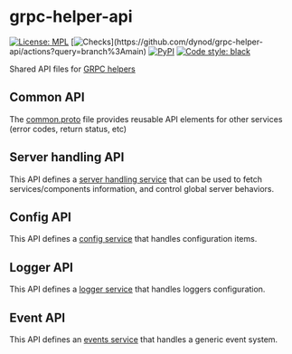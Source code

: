# grpc-helper-api

<!-- NMK-BADGES-BEGIN -->
[![License: MPL](https://img.shields.io/github/license/dynod/grpc-helper-api)](https://github.com/dynod/grpc-helper-api/blob/main/LICENSE)
[![Checks](https://img.shields.io/github/actions/workflow/status/dynod/grpc-helper-api/build.yml?branch=main&label=build%20%26%20u.t.)](https://github.com/dynod/grpc-helper-api/actions?query=branch%3Amain)
[![PyPI](https://img.shields.io/pypi/v/grpc-helper-api)](https://pypi.org/project/grpc-helper-api/)
[![Code style: black](https://img.shields.io/badge/code%20style-black-000000.svg)](https://github.com/psf/black)
<!-- NMK-BADGES-END -->

Shared API files for [GRPC helpers](https://github.com/dynod/grpc-helper)

## Common API

The [common.proto](https://github.com/dynod/grpc-helper-api/blob/main/protos/grpc_helper_api/common.proto) file provides reusable API elements for other services (error codes, return status, etc)

## Server handling API

This API defines a [server handling service](https://github.com/dynod/grpc-helper-api/blob/main/doc/server.md) that can be used to fetch services/components information, and control global server behaviors.

## Config API

This API defines a [config service](https://github.com/dynod/grpc-helper-api/blob/main/doc/config.md) that handles configuration items.

## Logger API

This API defines a [logger service](https://github.com/dynod/grpc-helper-api/blob/main/doc/logger.md) that handles loggers configuration.

## Event API

This API defines an [events service](https://github.com/dynod/grpc-helper-api/blob/main/doc/events.md) that handles a generic event system.
